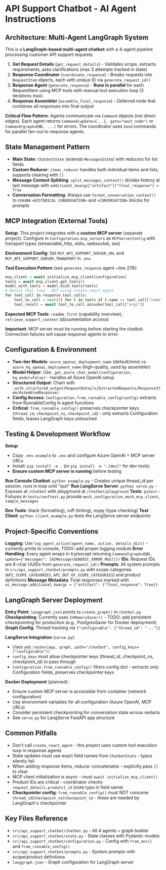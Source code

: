# API Support Chatbot - AI Agent Instructions

## Architecture: Multi-Agent LangGraph System

This is a **LangGraph-based multi-agent chatbot** with a 4-agent pipeline processing customer API support requests:

1. **Get Request Details** (`get_request_details`) - Validates scope, extracts requirements, asks clarifications (max 3 attempts tracked in state)
2. **Response Coordinator** (`coordinate_response`) - Breaks requests into `RequestItem` objects, each with unique ID via `generate_request_id()`
3. **Response Agent** (`generate_response`) - **Runs in parallel** for each RequestItem using MCP tools with manual tool execution loop (2 iterations max)
4. **Response Assembler** (`assemble_final_response`) - Deferred node that combines all responses into final output

**Critical Flow Pattern**: Agents communicate via `Command` objects (not direct edges). Each agent returns `Command(update={...}, goto="next_node")` or `Command(graph=END, ...)` for errors. The coordinator uses `Send` commands for parallel fan-out to response agents.

## State Management Pattern

- **Main State**: `ChatbotState` (extends `MessagesState`) with reducers for list fields
- **Custom Reducer**: `items_reducer` handles both individual items and lists, supports clearing with `[]`
- **Message Context Splitting**: `split_messages_context()` divides history at last message with `additional_kwargs["artifact"]["final_response"] = True`
- **Conversation Formatting**: Always use `format_conversation_context()` to create `<HISTORICAL CONVERSATION>` and `<CONVERSATION>` blocks for prompts

## MCP Integration (External Tools)

**Setup**: This project integrates with a **custom MCP server** (separate project). Configure in `Configuration.mcp_servers` as `MCPServerConfig` with transport types (streamable_http, stdio, websocket, sse)

**Environment Config**: Set `MCP_API_SUPPORT_SERVER_URL` and `MCP_API_SUPPORT_SERVER_TRANSPORT` in `.env`

**Tool Execution Pattern** (see `generate_response` agent ~line 276):
```python
mcp_client = await initialize_mcp_client(configuration)
tools = await mcp_client.get_tools()
model_with_tools = model.bind_tools(tools)
# Manual tool loop - NOT using create_react_agent
for tool_call in response.tool_calls:
    tool_to_call = next((t for t in tools if t.name == tool_call["name"]), None)
    tool_result = await tool_to_call.ainvoke(tool_call["args"])
```

**Expected MCP Tools**: `readme_first` (capability overview), `retrieve_support_context` (documentation access)

**Important**: MCP server must be running before starting the chatbot. Connection failures will cause response agents to error.

## Configuration & Environment

- **Two-tier Models**: `azure_openai_deployment_name` (default/mini) vs `azure_hq_openai_deployment_name` (high-quality, used by assembler)
- **Model Helper**: Use `_get_azure_chat_model(configuration, hq_model=False)` - handles all Azure OpenAI setup
- **Structured Output**: Chain with `.with_structured_output(RequestDetails/ExtractedRequests/ResponseItem/AssembledResponse)`
- **Config Access**: `Configuration.from_runnable_config(config)` extracts from RunnableConfig in agent functions
- **Critical**: `from_runnable_config()` preserves checkpointer keys (`thread_id`, `checkpoint_ns`, `checkpoint_id`) - only extracts Configuration fields, leaves LangGraph keys untouched

## Testing & Development Workflow

**Setup**: 
- Copy `.env.example` to `.env` and configure Azure OpenAI + MCP server URLs
- Install: `pip install -e .` (or `pip install -e ".[dev]"` for dev tools)
- **Ensure custom MCP server is running** before testing

**Run Console Chatbot**: `python example.py` - Creates unique thread_id per session, runs in loop until "quit"
**Run LangServe Server**: `python serve.py` - Exposes at `/chatbot` with playground at `/chatbot/playground`
**Tests**: `pytest` - Fixtures in `tests/conftest.py` provide `mock_configuration`, `mock_mcp_client`, `sample_messages`

**Dev Tools**: black (formatting), ruff (linting), mypy (type checking)
**Test Client**: `python client_example.py` tests the LangServe server endpoints

## Project-Specific Conventions

**Logging**: Use `log_agent_action(agent_name, action, details_dict)` - currently prints to console, TODO: add proper logging module
**Error Handling**: Every agent wraps in try/except returning `Command(graph=END, update={"messages": [AIMessage(GENERIC_ERROR_MSG)]})` 
**IDs**: Request IDs are 8-char UUIDs from `generate_request_id()` 
**Prompts**: All system prompts in `src/api_support_chatbot/prompts.py` with scope categories (`API_SCOPE_CATEGORIES`, `API_OUT_OF_SCOPE_CATEGORIES`) and product definitions
**Message Metadata**: Final responses marked with `ai_message.additional_kwargs = {"artifact": {"final_response": True}}`

## LangGraph Server Deployment

**Entry Point**: `langgraph.json` points to `create_graph()` in `chatbot.py`
**Checkpointing**: Currently uses `InMemorySaver()` - TODO: add persistent checkpointing for production (e.g., PostgresSaver for Docker deployment)
**Graph Config**: Thread tracking via `{"configurable": {"thread_id": "..."}}`

**LangServe Integration** (`serve.py`):
- Uses `add_routes(app, graph, path="/chatbot", config_keys=["configurable"])`
- `config_keys` must allow checkpointer keys (thread_id, checkpoint_ns, checkpoint_id) to pass through
- `Configuration.from_runnable_config()` filters config dict - extracts only Configuration fields, preserves checkpointer keys

**Docker Deployment** (planned):
- Ensure custom MCP server is accessible from container (network configuration)
- Use environment variables for all configuration (Azure OpenAI, MCP URLs)
- Consider persistent checkpointing for conversation state across restarts
- See `serve.py` for LangServe FastAPI app structure

## Common Pitfalls

- Don't call `create_react_agent` - this project uses custom tool execution loop in response agents
- State updates must use exact field names from `ChatbotState` - typos silently fail
- When adding response items, reducer concatenates - explicitly pass `[]` to clear
- MCP client initialization is async - must `await initialize_mcp_client()`
- Product IDs are critical - coordinator checks `request_details.produtct_id` (note typo in field name)
- **Checkpointer config**: `from_runnable_config()` must NOT consume `thread_id`/`checkpoint_ns`/`checkpoint_id` - these are needed by LangGraph's checkpointer

## Key Files Reference

- `src/api_support_chatbot/chatbot.py` - All 4 agents + graph builder
- `src/api_support_chatbot/state.py` - State classes with Pydantic models
- `src/api_support_chatbot/configuration.py` - Config with `from_env()` and `from_runnable_config()`
- `src/api_support_chatbot/prompts.py` - System prompts with scope/product definitions
- `langgraph.json` - Graph configuration for LangGraph server
